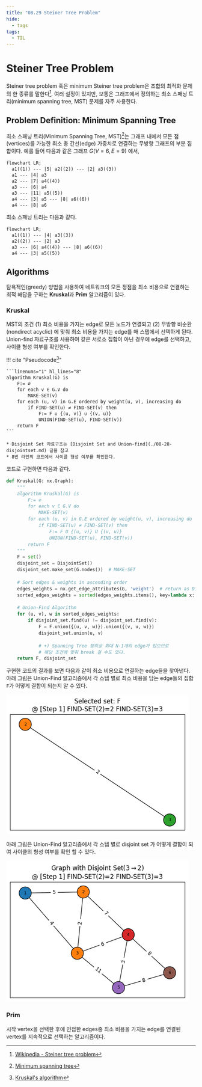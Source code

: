 ```yaml
---
title: "08.29 Steiner Tree Problem"
hide:
  - tags
tags:
  - TIL
---
```


# Steiner Tree Problem

Steiner tree problem 혹은 minimum Steiner tree problem은 조합의 최적화 문제의 한 종류를 말한다[^1]. 여러 설정이 있지만, 보통은 그래프에서 정의하는 최소 스패닝 트리(minimum spanning tree, MST) 문제를 자주 사용한다.

## Problem Definition: Minimum Spanning Tree

최소 스패닝 트리(Minimum Spanning Tree, MST)[^2]는 그래프 내에서 모든 점(vertices)를 가능한 최소 총 간선(edge) 가중치로 연결하는 무방향 그래프의 부분 집합이다. 예를 들어 다음과 같은 그래프 $G(V=6, E=9)$ 에서, 

``` mermaid
flowchart LR;
  a1((1)) --- |5| a2((2)) --- |2| a3((3))
  a1 --- |4| a3
  a2 --- |7| a4((4))
  a3 --- |6| a4
  a3 --- |11| a5((5))
  a4 --- |3| a5 --- |8| a6((6))
  a4 --- |8| a6
```

최소 스패닝 트리는 다음과 같다.

``` mermaid
flowchart LR;
  a1((1)) --- |4| a3((3))
  a2((2)) --- |2| a3
  a3 --- |6| a4((4)) --- |8| a6((6))
  a4 --- |3| a5((5)) 
```

## Algorithms

탐욕적인(greedy) 방법을 사용하여 네트워크의 모든 정점을 최소 비용으로 연결하는 최적 해답을 구하는 **Kruskal**과 **Prim** 알고리즘이 있다.

### Kruskal

MST의 조건 (1) 최소 비용을 가지는 edge로 모든 노드가 연결되고 (2) 무방향 비순환(nondirect acyclic) 에 맞춰 최소 비용을 가지는 edge를 매 스탭에서 선택하게 된다. Union-find 자료구조를 사용하여 같은 서로소 집합이 아닌 경우에 edge를 선택하고, 사이클 형성 여부를 확인한다.

!!! cite "Pseudocode[^3]" 

    ```linenums="1" hl_lines="8"
    algorithm Kruskal(G) is
        F:= ∅
        for each v ∈ G.V do
            MAKE-SET(v)
        for each (u, v) in G.E ordered by weight(u, v), increasing do
            if FIND-SET(u) ≠ FIND-SET(v) then
                F:= F ∪ {(u, v)} ∪ {(v, u)}
                UNION(FIND-SET(u), FIND-SET(v))
        return F
    ```

    * Disjoint Set 자료구조는 [Disjoint Set and Union-find](./08-28-disjointset.md) 글을 참고
    * 8번 라인의 코드에서 사이클 형성 여부를 확인한다.

코드로 구현하면 다음과 같다.

```py linenums="1"
def Kruskal(G: nx.Graph):
    """
    algorithm Kruskal(G) is
        F:= ∅
        for each v ∈ G.V do
            MAKE-SET(v)
        for each (u, v) in G.E ordered by weight(u, v), increasing do
            if FIND-SET(u) ≠ FIND-SET(v) then
                F:= F U {(u, v)} U {(v, u)}
                UNION(FIND-SET(u), FIND-SET(v))
        return F
    """
    F = set()
    disjoint_set = DisjointSet()
    disjoint_set.make_set(G.nodes())  # MAKE-SET

    # Sort edges & weights in ascending order
    edges_weights = nx.get_edge_attributes(G, 'weight')  # return as Dict[tuple, int]
    sorted_edges_weights = sorted(edges_weights.items(), key=lambda x: x[1], reverse=False)
    
    # Union-Find Algorithm 
    for (u, v), w in sorted_edges_weights:
        if disjoint_set.find(u) != disjoint_set.find(v):
            F = F.union({(u, v, w)}).union({(v, u, w)})
            disjoint_set.union(u, v)

            # +) Spanning Tree 정의상 최대 N-1개의 edge가 있으므로 
            # 해당 조건에 맞춰 break 걸 수도 있다.
    return F, disjoint_set
```

구현한 코드의 결과를 보면 다음과 같이 최소 비용으로 연결하는 edge들을 찾아낸다. 아래 그림은 Union-Find 알고리즘에서 각 스텝 별로 최소 비용을 담는 edge들의 집합 `F`가 어떻게 결합이 되는지 알 수 있다.

![disjointset](./img/08-29-graph_F.gif)

아래 그림은 Union-Find 알고리즘에서 각 스텝 별로 disjoint set 가 어떻게 결합이 되여 사이클의 형성 여부를 확인 할 수 있다.

![disjointset](./img/08-29-graph_with_dis_set.gif)

### Prim

시작 vertex을 선택한 후에 인접한 edges중 최소 비용을 가지는 edge를 연결된 vertex를 지속적으로 선택하는 알고리즘이다.

[^1]: [Wikipedia - Steiner tree problem](https://en.wikipedia.org/wiki/Steiner_tree_problem)
[^2]: [Minimum spanning tree](https://en.wikipedia.org/wiki/Minimum_spanning_tree)
[^3]: [Kruskal's algorithm](https://en.wikipedia.org/wiki/Kruskal%27s_algorithm)
[^4]: [Prim's algorithm](https://en.wikipedia.org/wiki/Prim%27s_algorithm)
[^8]: [슈타이너 트리 2-근사 알고리즘](https://gazelle-and-cs.tistory.com/65)